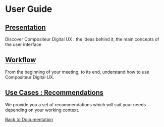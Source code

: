 # User Guide

## [Presentation](presentation.md)
Discover Compositeur Digital UX : the ideas behind it, the main concepts of the user interface

## [Workflow](workflow.md)
From the beginning of your meeting, to its end, understand how to use Compositeur Digital UX.

## [Use Cases : Recommendations](use_cases.md)
We provide you a set of recommendations which will suit your needs depending on your working context. 

[Back to Documentation](../index.md)
